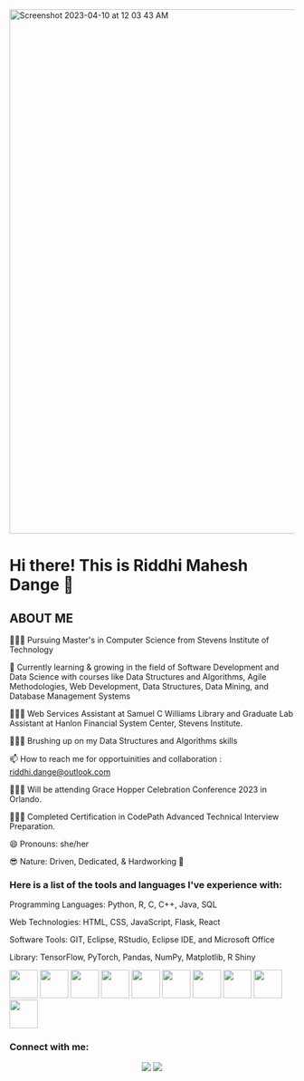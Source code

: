 


<img width="926" alt="Screenshot 2023-04-10 at 12 03 43 AM" src="https://user-images.githubusercontent.com/67019064/230845434-ebecf3c0-36f5-4188-9c94-a2c112a2e308.png">










# Hi there! This is Riddhi Mahesh Dange 👋

## ABOUT ME


👩🏻‍🏫 Pursuing Master's in Computer Science from Stevens Institute of Technology

🌱 Currently learning & growing in the field of Software Development and Data Science with courses like Data Structures and Algorithms, Agile Methodologies, Web Development, Data Structures, Data Mining, and Database Management Systems

👩🏻‍🏫 Web Services Assistant at Samuel C Williams Library and Graduate Lab Assistant at Hanlon Financial System Center, Stevens Institute.

🦹🏻‍♀️ Brushing up on my Data Structures and Algorithms skills 

📫 How to reach me for opportuinities and collaboration : riddhi.dange@outlook.com

👩🏻‍🏫 Will be attending Grace Hopper Celebration Conference 2023 in Orlando.

👩🏻‍🏫 Completed Certification in CodePath Advanced Technical Interview Preparation.

😄 Pronouns: she/her

😎 Nature: Driven, Dedicated, & Hardworking 🎯


### Here is a list of the tools and languages I've experience with:


Programming Languages: Python, R, C, C++, Java, SQL

Web Technologies: HTML, CSS, JavaScript, Flask, React

Software Tools: GIT, Eclipse, RStudio, Eclipse IDE, and Microsoft Office

Library: TensorFlow, PyTorch, Pandas, NumPy, Matplotlib, R Shiny


<div>
<img src="https://img.icons8.com/color/240/000000/html-5--v1.png" height="50" width="50"/>
<img src="https://img.icons8.com/color/240/000000/css3.png" height="50" width="50"/>
<img src="https://img.icons8.com/color/240/000000/javascript.png" height="50" width="50"/>
<img src="https://cdn.iconscout.com/icon/free/png-512/node-js-1174925.png" height="50" width="50"/>
<img src="https://img.icons8.com/color/240/000000/react-native.png" height="50" width="50"/>
<img src="https://img.icons8.com/color/240/000000/bootstrap.png" height="50" width="50"/>
<img src="https://img.icons8.com/color/240/000000/python.png" height="50" width="50"/>
<img src="https://img.icons8.com/color/240/000000/git.png" height="50" width="50"/>
<img src="https://img.icons8.com/color/240/000000/mysql-logo.png" height="50" width="50"/>
<img src="https://img.icons8.com/color/240/000000/visual-studio-code-2019.png" height="50" width="50"/>
</div>


<h3 align="left">Connect with me:</h3>
<p align='center'>
  <a href="https://www.linkedin.com/in/riddhidange//" alr="LinkedIn">
    <img src="https://img.shields.io/badge/-LinkedIn-gold?logo=LinkedIn&logoColor=black" /></a>

  <a href="mailto:riddhi.dange@outlook.com" alr="Medium">
    <img src="https://img.shields.io/badge/-Outlook-gold?logo=Outlook&logoColor=black" /></a>
  
<p align='left'>

</p>




